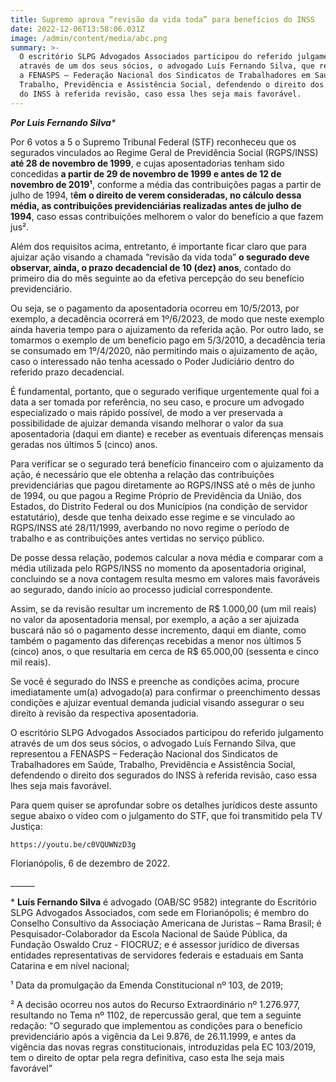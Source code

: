 ```yaml
---
title: Supremo aprova “revisão da vida toda” para benefícios do INSS
date: 2022-12-06T13:58:06.031Z
image: /admin/content/media/abc.png
summary: >-
  O escritório SLPG Advogados Associados participou do referido julgamento
  através de um dos seus sócios, o advogado Luís Fernando Silva, que representou
  a FENASPS – Federação Nacional dos Sindicatos de Trabalhadores em Saúde,
  Trabalho, Previdência e Assistência Social, defendendo o direito dos segurados
  do INSS à referida revisão, caso essa lhes seja mais favorável.
---
```

_**Por Luis Fernando Silva***_

Por 6 votos a 5 o Supremo Tribunal Federal (STF) reconheceu que os segurados vinculados ao Regime Geral de Previdência Social (RGPS/INSS) **até 28 de novembro de 1999**, e cujas aposentadorias tenham sido concedidas **a partir de 29 de novembro de 1999 e antes de 12 de novembro de 2019¹**, conforme a média das contribuições pagas a partir de julho de 1994, t**êm o direito de verem consideradas, no cálculo dessa média, as contribuições previdenciárias realizadas antes de julho de 1994**, caso essas contribuições melhorem o valor do benefício a que fazem jus².

Além dos requisitos acima, entretanto, é importante ficar claro que para ajuizar ação visando a chamada “revisão da vida toda” **o segurado deve observar, ainda, o prazo decadencial de 10 (dez) anos**, contado do primeiro dia do mês seguinte ao da efetiva percepção do seu benefício previdenciário.

Ou seja, se o pagamento da aposentadoria ocorreu em 10/5/2013, por exemplo, a decadência ocorrerá em 1º/6/2023, de modo que neste exemplo ainda haveria tempo para o ajuizamento da referida ação. Por outro lado, se tomarmos o exemplo de um benefício pago em 5/3/2010, a decadência teria se consumado em 1º/4/2020, não permitindo mais o ajuizamento de ação, caso o interessado não tenha acessado o Poder Judiciário dentro do referido prazo decadencial.

É fundamental, portanto, que o segurado verifique urgentemente qual foi a data a ser tomada por referência, no seu caso, e procure um advogado especializado o mais rápido possível, de modo a ver preservada a possibilidade de ajuizar demanda visando melhorar o valor da sua aposentadoria (daqui em diante) e receber as eventuais diferenças mensais geradas nos últimos 5 (cinco) anos.

Para verificar se o segurado terá benefício financeiro com o ajuizamento da ação, é necessário que ele obtenha a relação das contribuições previdenciárias que pagou diretamente ao RGPS/INSS até o mês de junho de 1994, ou que pagou a Regime Próprio de Previdência da União, dos Estados, do Distrito Federal ou dos Municípios (na condição de servidor estatutário), desde que tenha deixado esse regime e se vinculado ao RGPS/INSS até 28/11/1999, averbando no novo regime o período de trabalho e as contribuições antes vertidas no serviço público.

De posse dessa relação, podemos calcular a nova média e comparar com a média utilizada pelo RGPS/INSS no momento da aposentadoria original, concluindo se a nova contagem resulta mesmo em valores mais favoráveis ao segurado, dando início ao processo judicial correspondente.

Assim, se da revisão resultar um incremento de R$ 1.000,00 (um mil reais) no valor da aposentadoria mensal, por exemplo, a ação a ser ajuizada buscará não só o pagamento desse incremento, daqui em diante, como também o pagamento das diferenças recebidas a menor nos últimos 5 (cinco) anos, o que resultaria em cerca de R$ 65.000,00 (sessenta e cinco mil reais).

Se você é segurado do INSS e preenche as condições acima, procure imediatamente um(a) advogado(a) para confirmar o preenchimento dessas condições e ajuizar eventual demanda judicial visando assegurar o seu direito à revisão da respectiva aposentadoria.

O escritório SLPG Advogados Associados participou do referido julgamento através de um dos seus sócios, o advogado Luís Fernando Silva, que representou a FENASPS – Federação Nacional dos Sindicatos de Trabalhadores em Saúde, Trabalho, Previdência e Assistência Social, defendendo o direito dos segurados do INSS à referida revisão, caso essa lhes seja mais favorável.

Para quem quiser se aprofundar sobre os detalhes jurídicos deste assunto segue abaixo o vídeo com o julgamento do STF, que foi transmitido pela TV Justiça:

```youtube
https://youtu.be/c0VQUWNzD3g
```

Florianópolis, 6 de dezembro de 2022.

\_\_\_\_\_\_

\* **Luís Fernando Silva** é advogado (OAB/SC 9582) integrante do Escritório SLPG Advogados Associados, com sede em Florianópolis; é membro do Conselho Consultivo da Associação Americana de Juristas – Rama Brasil; é Pesquisador-Colaborador da Escola Nacional de Saúde Pública, da Fundação Oswaldo Cruz - FIOCRUZ; e é assessor jurídico de diversas entidades representativas de servidores federais e estaduais em Santa Catarina e em nível nacional;

¹ Data da promulgação da Emenda Constitucional nº 103, de 2019;

² A decisão ocorreu nos autos do Recurso Extraordinário nº 1.276.977, resultando no Tema nº 1102, de repercussão geral, que tem a seguinte redação: "O segurado que implementou as condições para o benefício previdenciário após a vigência da Lei 9.876, de 26.11.1999, e antes da vigência das novas regras constitucionais, introduzidas pela EC 103/2019, tem o direito de optar pela regra definitiva, caso esta lhe seja mais favorável”

